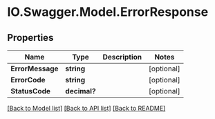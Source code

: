 # IO.Swagger.Model.ErrorResponse
## Properties

Name | Type | Description | Notes
------------ | ------------- | ------------- | -------------
**ErrorMessage** | **string** |  | [optional] 
**ErrorCode** | **string** |  | [optional] 
**StatusCode** | **decimal?** |  | [optional] 

[[Back to Model list]](../README.md#documentation-for-models) [[Back to API list]](../README.md#documentation-for-api-endpoints) [[Back to README]](../README.md)

